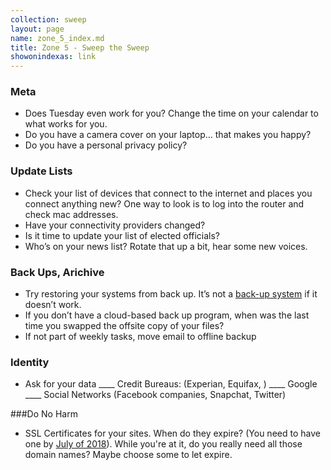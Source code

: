 ```yaml
---
collection: sweep
layout: page
name: zone_5_index.md
title: Zone 5 - Sweep the Sweep
showonindexas: link
---
```


### Meta
- Does Tuesday even work for you? Change the time on your calendar to what works for you.
- Do you have a camera cover on your laptop… that makes you happy?
- Do you have a personal privacy policy?  

### Update Lists
- Check your list of devices that connect to the internet and places you connect anything new? One way to look is to log into the router and check mac addresses.
- Have your connectivity providers changed?
- Is it time to update your list of elected officials?
- Who’s on your news list? Rotate that up a bit, hear some new voices.

### Back Ups,  Arichive

*   Try restoring your systems from back up. It’s not a [back-up system](https://blog.crashspace.org/2016/11/one-thing-to-do-today-tuesday-sweep-where-are-your-backups/) if it doesn’t work.
*   If you don’t have a cloud-based back up program, when was the last time you swapped the offsite copy of your files?
*   If not part of weekly tasks, move email to offline backup

### Identity
- Ask for your data
	____ Credit Bureaus: (Experian, Equifax, )
	____ Google
	____ Social Networks (Facebook companies, Snapchat, Twitter)



###Do No Harm
- SSL Certificates for your sites. When do they expire? (You need to have one by [July of 2018](https://blog.chromium.org/2018/02/a-secure-web-is-here-to-stay.html)). While you're at it, do you really need all those domain names? Maybe choose some to let expire.
